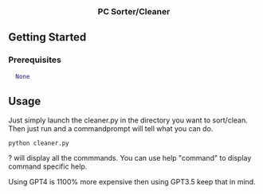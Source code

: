 <!-- PROJECT LOGO -->
<br />
<p align="center">

  <h3 align="center">PC Sorter/Cleaner</h3>

<!-- GETTING STARTED -->
## Getting Started

### Prerequisites

  ```python
    None
  ```

<!-- USAGE EXAMPLES -->
## Usage

Just simply launch the cleaner.py in the directory you want to sort/clean.
Then just run and a commandprompt will tell what you can do.
```
python cleaner.py
```
? will display all the commmands.
You can use help "command" to display command specific help.


Using GPT4 is 1100% more expensive then using GPT3.5 keep that in mind.